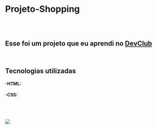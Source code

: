 
<h1>Projeto-Shopping</h1>
<br>
<br>
<h2> Esse foi um projeto que eu aprendi no  <a href="https://rodolfomori.com.br/devclub/">DevClub</a> </h2>
<br>
<h2> Tecnologias utilizadas</h2>
<h4>-HTML:</h4>
<h4>-CSS:</h4>
<br>
<br>
<br>


<img src="https://github.com/Douglassantos2021/Projeto-shopping/blob/master/img/smartmockups_lhi1avt5.jpg?raw=true" />
